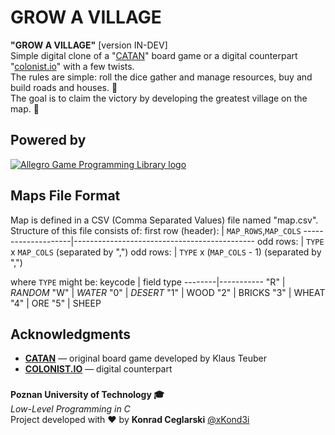 # GROW A VILLAGE

**"GROW A VILLAGE"** [version IN-DEV]\
Simple digital clone of a "[CATAN](https://en.wikipedia.org/wiki/Catan)" board game or a digital counterpart "[colonist.io](https://colonist.io/)" with a few twists. \
The rules are simple: roll the dice
gather and manage resources, buy and build roads and houses. 🎲 \
The goal is to claim the victory by developing the greatest village on the map. 👑

## Powered by

  [![Allegro Game Programming Library logo](https://liballeg.org/images/logo.png)](https://liballeg.org/)

## Maps File Format
Map is defined in a CSV (Comma Separated Values) file named "map.csv". \
Structure of this file consists of:
first row (header): | `MAP_ROWS`,`MAP_COLS`
--------------------|---------------------------------------------
odd rows:           | `TYPE` x `MAP_COLS` (separated by ",")
odd rows:           | `TYPE` x (`MAP_COLS` - 1) (separated by ",")

where `TYPE` might be:
keycode | field type
--------|-----------
"R"     | *RANDOM*
"W"     | *WATER*
"0"     | *DESERT*
"1"     | WOOD
"2"     | BRICKS
"3"     | WHEAT
"4"     | ORE
"5"     | SHEEP

## Acknowledgments

  - **[CATAN](https://en.wikipedia.org/wiki/Catan)** — original board game developed by Klaus Teuber
  - **[COLONIST.IO](https://colonist.io/)** — digital counterpart

### <!-- Footer -->
**Poznan University of Technology 🎓** \
*Low-Level Programming in C* \
Project developed with ❤ by **Konrad Ceglarski** [@xKond3i](https://github.com/xkond3i)
